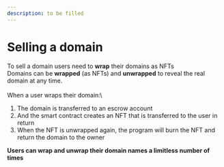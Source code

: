 ```yaml
---
description: to be filled
---
```


# Selling a domain

To sell a domain users need to **wrap** their domains as NFTs\
Domains can be **wrapped** (as NFTs) and **unwrapped** to reveal the real domain at any time.\
\
When a user wraps their domain:\


1. The domain is transferred to an escrow account
2. And the smart contract creates an NFT that is transferred to the user in return
3. When the NFT is unwrapped again, the program will burn the NFT and return the domain to the owner

**Users can wrap and unwrap their domain names a limitless number of times**&#x20;
